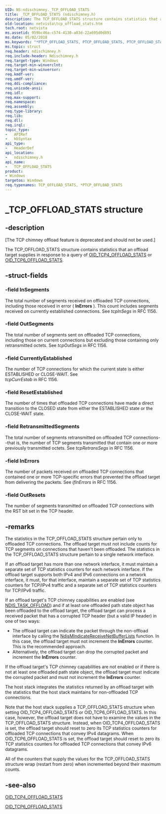 ```yaml
---
UID: NS:ndischimney._TCP_OFFLOAD_STATS
title: _TCP_OFFLOAD_STATS (ndischimney.h)
description: The TCP_OFFLOAD_STATS structure contains statistics that an offload target supplies in response to a query of OID_TCP4_OFFLOAD_STATS or OID_TCP6_OFFLOAD_STATS.
old-location: netvista\tcp_offload_stats.htm
tech.root: netvista
ms.assetid: 959bc46a-c574-4130-a83d-22a695d0d891
ms.date: 05/02/2018
ms.keywords: "*PTCP_OFFLOAD_STATS, PTCP_OFFLOAD_STATS, PTCP_OFFLOAD_STATS structure pointer [Network Drivers Starting with Windows Vista], TCP_OFFLOAD_STATS, TCP_OFFLOAD_STATS structure [Network Drivers Starting with Windows Vista], _TCP_OFFLOAD_STATS, ndischimney/PTCP_OFFLOAD_STATS, ndischimney/TCP_OFFLOAD_STATS, netvista.tcp_offload_stats, tcp_chim_struct_62878657-feff-41e4-b540-cbde66c1244e.xml"
ms.topic: struct
req.header: ndischimney.h
req.include-header: Ndischimney.h
req.target-type: Windows
req.target-min-winverclnt: 
req.target-min-winversvr: 
req.kmdf-ver: 
req.umdf-ver: 
req.ddi-compliance: 
req.unicode-ansi: 
req.idl: 
req.max-support: 
req.namespace: 
req.assembly: 
req.type-library: 
req.lib: 
req.dll: 
req.irql: 
topic_type:
-	APIRef
-	kbSyntax
api_type:
-	HeaderDef
api_location:
-	ndischimney.h
api_name:
-	TCP_OFFLOAD_STATS
product:
- Windows
targetos: Windows
req.typenames: TCP_OFFLOAD_STATS, *PTCP_OFFLOAD_STATS
---
```


# _TCP_OFFLOAD_STATS structure


## -description


<p class="CCE_Message">[The TCP chimney offload feature is deprecated and should not be used.]

The TCP_OFFLOAD_STATS structure contains statistics that an offload target supplies in response to a
  query of 
  <a href="https://msdn.microsoft.com/library/windows/hardware/ff569800">OID_TCP4_OFFLOAD_STATS</a> or 
  <a href="https://msdn.microsoft.com/library/windows/hardware/ff569801">OID_TCP6_OFFLOAD_STATS</a>.


## -struct-fields




### -field InSegments

The total number of segments received on offloaded TCP connections, including those received in
     error (
     <b>InErrors</b> ). This count includes segments received on currently established connections. See 
     <i>tcpInSegs</i> in RFC 1156.


### -field OutSegments

The total number of segments sent on offloaded TCP connections, including those on current
     connections but excluding those containing only retransmitted octets. See 
     <i>tcpOutSegs</i> in RFC 1156.


### -field CurrentlyEstablished

The number of TCP connections for which the current state is either ESTABLISHED or CLOSE-WAIT. See     
     <i>tcpCurrEstab</i> in RFC 1156.


### -field ResetEstablished

The number of times that offloaded TCP connections have made a direct transition to the CLOSED
     state from either the ESTABLISHED state or the CLOSE-WAIT state.


### -field RetransmittedSegments

The total number of segments retransmitted on offloaded TCP connections--that is, the number of
     TCP segments transmitted that contain one or more previously transmitted octets. See 
     <i>tcpRetransSegs</i> in RFC 1156.


### -field InErrors

The number of packets received on offloaded TCP connections that contained one or more
     TCP-specific errors that prevented the offload target from delivering the packets. See 
     <i>ifInErrors</i> in RFC 1156.


### -field OutResets

The number of segments transmitted on offloaded TCP connections with the RST bit set in the TCP
     header.


## -remarks



The statistics in the TCP_OFFLOAD_STATS structure pertain only to offloaded TCP connections. The
    offload target must not include counts for TCP segments on connections that haven't been offloaded. The
    statistics in the TCP_OFFLOAD_STATS structure pertain to a single network interface.

If an offload target has more than one network interface, it must maintain a separate set of TCP
    statistics counters for each network interface. If the offload target supports both IPv4 and IPv6
    connections on a network interface, it must, for that interface, maintain a separate set of TCP
    statistics counters for TCP/IPv4 traffic and a separate set of TCP statistics counters for TCP/IPv6
    traffic.

If an offload target's TCP chimney capabilities are enabled (see 
    <a href="https://msdn.microsoft.com/library/windows/hardware/ff558995">NDIS_TASK_OFFLOAD</a>) and if at least one
    offloaded path state object has been offloaded to the offload target, the offload target can process a
    received packet that has a corrupted TCP header (but a valid IP header) in one of two ways:

<ul>
<li>
The offload target can indicate the packet through the non-offload interface by calling the 
      <a href="https://msdn.microsoft.com/b87dba3e-c18f-4ea2-8bd5-ec3cdafc534b">
      NdisMIndicateReceiveNetBufferLists</a> function. In this case, the offload target must not increment
      the 
      <b>InErrors</b> counter. This is the recommended approach.

</li>
<li>
Alternatively, the offload target can drop the corrupted packet and increment the 
      <b>InErrors</b> counter.

</li>
</ul>
If the offload target's TCP chimney capabilities are not enabled or if there is not at least one
    offloaded path state object, the offload target must indicate the corrupted packet and must not increment
    the 
    <b>InErrors</b> counter.

The host stack integrates the statistics returned by an offload target with the statistics that the
    host stack maintains for non-offloaded TCP connections.

Note that the host stack supplies a TCP_OFFLOAD_STATS structure when setting OID_TCP4_OFFLOAD_STATS or
    OID_TCP6_OFFLOAD_STATS. In this case, however, the offload target does not have to examine the values in
    the TCP_OFFLOAD_STATS structure. Instead, when OID_TCP4_OFFLOAD_STATS is set, the offload target should
    reset to zero its TCP statistics counters for offloaded TCP connections that convey IPv4 datagrams. When
    OID_TCP6_OFFLOAD_STATS is set, the offload target should reset to zero its TCP statistics counters for
    offloaded TCP connections that convey IPv6 datagrams.

All of the counters that supply the values for the TCP_OFFLOAD_STATS structure wrap (restart from
    zero) when incremented beyond their maximum counts.




## -see-also




<a href="https://msdn.microsoft.com/library/windows/hardware/ff569800">OID_TCP4_OFFLOAD_STATS</a>



<a href="https://msdn.microsoft.com/library/windows/hardware/ff569801">OID_TCP6_OFFLOAD_STATS</a>
 

 

